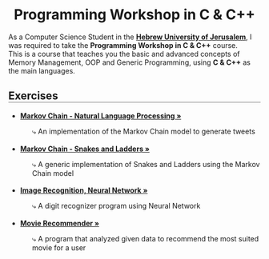   <h1 align="center" style="border-bottom: none"><b>Programming Workshop in C & C++</b></h1>

  <p align="left">
    As a Computer Science Student in the <a href="https://new.huji.ac.il/"><b>Hebrew University of Jerusalem</b></a>, I was required to take the <b>Programming Workshop in C & C++</b> course.
    <br>
    This is a course that teaches you the basic and advanced concepts of Memory Management, OOP and Generic Programming, using <b>C & C++</b> as the main languages.


<div align="left">
  <h2 align="left" style="border-bottom: 1px solid gray">Exercises</h2>

  <ul align="left">
    <li><a href="NLP"><b>Markov Chain - Natural Language Processing »</b></a></li>
    <ul><li style="list-style: none;">⤷ An implementation of the Markov Chain model to generate tweets</li></ul>
    <br>
    <li><a href="./Snakes and Ladders"><b>Markov Chain - Snakes and Ladders »</b></a></li>
    <ul><li style="list-style: none;">⤷ A generic implementation of Snakes and Ladders using the Markov Chain model</li></ul>
    <br>
    <li><a href="./ Image Recognition"><b>Image Recognition, Neural Network »</b></a></li>
    <ul><li style="list-style: none;">⤷ A digit recognizer program using Neural Network</li></ul>
    <br>
    <li><a href="./Movie Recommender"><b> Movie Recommender »</b></a></li>
    <ul><li style="list-style: none;">⤷ A program that analyzed given data to recommend the most suited movie for a user</li></ul>
  </ul>
</div>

<br>



